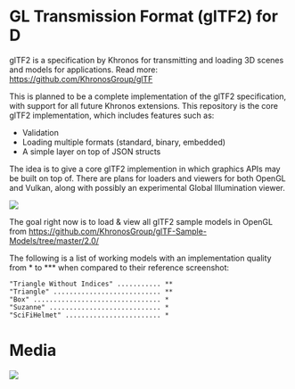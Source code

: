 # GL Transmission Format (glTF2) for D

glTF2 is a specification by Khronos for transmitting and loading 3D scenes and
models for applications. Read more: https://github.com/KhronosGroup/glTF

This is planned to be a complete implementation of the glTF2 specification,
with support for all future Khronos extensions. This repository is the core
glTF2 implementation, which includes features such as:
  * Validation
  * Loading multiple formats (standard, binary, embedded)
  * A simple layer on top of JSON structs

The idea is to give a core glTF2 implemention in which graphics APIs may be
built on top of. There are plans for loaders and viewers for both OpenGL
and Vulkan, along with possibly an experimental Global Illumination viewer.

![](https://github.com/AODQ/gltf2/blob/master/media/glTF2-api-spec-0.png?raw=true)

The goal right now is to load & view all glTF2 sample models in OpenGL from
  https://github.com/KhronosGroup/glTF-Sample-Models/tree/master/2.0/

The following is a list of working models with an implementation quality from *
  to *** when compared to their reference screenshot:


    "Triangle Without Indices" ........... **
    "Triangle" ........................... **
    "Box" ................................ *
    "Suzanne" ............................ *
    "SciFiHelmet" ........................ *
    
# Media

![](https://github.com/AODQ/gltf2/blob/master/media/suzeanneworking.gif)
